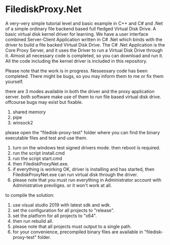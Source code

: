 # FilediskProxy.Net
A very-very simple tutorial level and basic example in C++ and C# and .Net of a simple ordinary file backend based full fledged Virtual Disk Drive. A basic virtual disk kernel driver for learning. We have a user interface combined Server-Client Application written in C# .Net which binds with the driver to build a file backed Virtual Disk Drive. The C# .Net Application is the Core Proxy Server, and it uses the Driver to run a Virtual Disk Drive through it. Almost all necessary code is completed, so you can download and run it. All the code including the kernel driver is included in this repository.

Please note that the work is in progress. Nessessary code has been completed. There might be bugs, so you may inform them to me or fix them yourself.

there are 3 modes available in both the driver and the proxy application server. both software make use of them to run file based virtual disk drive. offcourse bugs may exist but fixable.

1. shared memory
2. pipe
3. winsock2

please open the "filedisk-proxy-test" folder where you can find the binary executable files and test and use them.

1. turn on the windows test signed drivers mode. then reboot is required.
2. run the script install.cmd
3. run the script start.cmd
4. then FilediskProxyNet.exe.
5. if everything is working OK, driver is installing and has started, then FilediskProxyNet.exe can run virtual disk through the driver.
6. please note that you must run everything in Administrator account with Administrative previliges. or it won't work at all.

to compile the solution:
1. use visual studio 2019 with latest sdk and wdk.
2. set the configuration for all projects to "release".
3. set the platform for all projects to "x64".
4. then run rebuild all.
5. please note that all projects must output to a single path.
6. for your convenience, precompiled binary files are available in "filedisk-proxy-test" folder.
